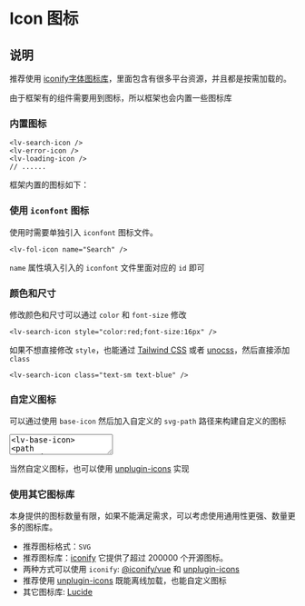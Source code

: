 # Icon 图标

## 说明

推荐使用 [iconify字体图标库](https://icon-sets.iconify.design/)，里面包含有很多平台资源，并且都是按需加载的。

由于框架有的组件需要用到图标，所以框架也会内置一些图标库

### 内置图标

```vue-html
<lv-search-icon />
<lv-error-icon />
<lv-loading-icon />
// ......
```

<script setup>
import IconList from '../../src/app_components/IconList.vue'
</script>

框架内置的图标如下：

<IconList />

### 使用 `iconfont` 图标

使用时需要单独引入 `iconfont` 图标文件。

```vue-html
<lv-fol-icon name="Search" />
```

`name` 属性填入引入的 `iconfont` 文件里面对应的 `id` 即可

### 颜色和尺寸

修改颜色和尺寸可以通过 `color` 和 `font-size` 修改

```vue-html
<lv-search-icon style="color:red;font-size:16px" />
```

如果不想直接修改 `style`，也能通过 [Tailwind CSS](https://tailwindui.com/) 或者 [unocss](https://unocss.dev/)，然后直接添加 `class`

```vue-html
<lv-search-icon class="text-sm text-blue" />
```

### 自定义图标

可以通过使用 `base-icon` 然后加入自定义的 `svg-path` 路径来构建自定义的图标

<ClientOnly><CodePreview>
<textarea lang="vue-html">
<lv-base-icon>
<path
      d="M512 42.666667A464.64 464.64 0 0 0 42.666667 502.186667 460.373333 460.373333 0 0 0 363.52 938.666667c23.466667 4.266667 32-9.813333 32-22.186667v-78.08c-130.56 27.733333-158.293333-61.44-158.293333-61.44a122.026667 122.026667 0 0 0-52.053334-67.413333c-42.666667-28.16 3.413333-27.733333 3.413334-27.733334a98.56 98.56 0 0 1 71.68 47.36 101.12 101.12 0 0 0 136.533333 37.973334 99.413333 99.413333 0 0 1 29.866667-61.44c-104.106667-11.52-213.333333-50.773333-213.333334-226.986667a177.066667 177.066667 0 0 1 47.36-124.16 161.28 161.28 0 0 1 4.693334-121.173333s39.68-12.373333 128 46.933333a455.68 455.68 0 0 1 234.666666 0c89.6-59.306667 128-46.933333 128-46.933333a161.28 161.28 0 0 1 4.693334 121.173333A177.066667 177.066667 0 0 1 810.666667 477.866667c0 176.64-110.08 215.466667-213.333334 226.986666a106.666667 106.666667 0 0 1 32 85.333334v125.866666c0 14.933333 8.533333 26.88 32 22.186667A460.8 460.8 0 0 0 981.333333 502.186667 464.64 464.64 0 0 0 512 42.666667"
      fill="#231F20"
    ></path>
</lv-base-icon>
</textarea>
</CodePreview></ClientOnly>

当然自定义图标，也可以使用 [unplugin-icons](https://github.com/unplugin/unplugin-icons?tab=readme-ov-file#custom-icons) 实现

### 使用其它图标库

本身提供的图标数量有限，如果不能满足需求，可以考虑使用通用性更强、数量更多的图标库。

- 推荐图标格式：`SVG`
- 推荐图标库：[iconify](https://iconify.design/) 它提供了超过 200000 个开源图标。
- 两种方式可以使用 `iconify`: [@iconify/vue](https://www.npmjs.com/package/@iconify/vue) 和 [unplugin-icons](https://github.com/unplugin/unplugin-icons)
- 推荐使用 [unplugin-icons](https://github.com/unplugin/unplugin-icons) 既能离线加载，也能自定义图标
- 其它图标库: [Lucide](https://lucide.dev/)
